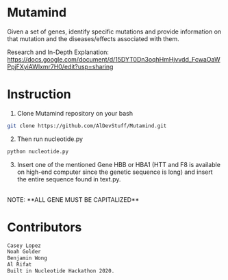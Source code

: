 # Mutamind
Given a set of genes, identify specific mutations and provide information on that mutation and the diseases/effects associated with them.

Research and In-Depth Explanation: 
https://docs.google.com/document/d/15DYT0Dn3oqhHmHjvvdd_FcwaOaWPpjFXyiAWlxmr7H0/edit?usp=sharing




# Instruction
1. Clone Mutamind repository on your bash
```bash
git clone https://github.com/AlDevStuff/Mutamind.git
```
2. Then run nucleotide.py 
```bash
python nucleotide.py
```
3. Insert one of the mentioned Gene HBB or HBA1 (HTT and F8 is available on high-end computer since the genetic sequence is long) and insert the entire sequence found in text.py.
<br />
NOTE: **ALL GENE MUST BE CAPITALIZED**




# Contributors
```bash
Casey Lopez
Noah Golder
Benjamin Wong
Al Rifat
Built in Nucleotide Hackathon 2020.
```
